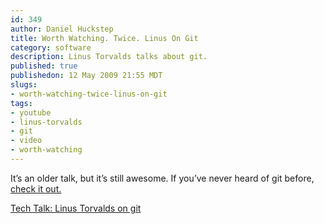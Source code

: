 ```yaml
--- 
id: 349
author: Daniel Huckstep
title: Worth Watching. Twice. Linus On Git
category: software
description: Linus Torvalds talks about git.
published: true
publishedon: 12 May 2009 21:55 MDT
slugs: 
- worth-watching-twice-linus-on-git
tags: 
- youtube
- linus-torvalds
- git
- video
- worth-watching
---
```

It’s an older talk, but it’s still awesome. If you’ve never heard of git
before, [check it out.](http://git-scm.com)

[Tech Talk: Linus Torvalds on
git](http://www.youtube.com/watch?v=4XpnKHJAok8&feature=player_embedded)